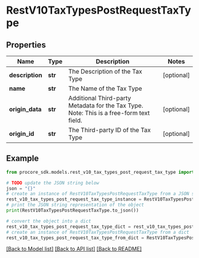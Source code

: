 # RestV10TaxTypesPostRequestTaxType


## Properties

Name | Type | Description | Notes
------------ | ------------- | ------------- | -------------
**description** | **str** | The Description of the Tax Type | [optional] 
**name** | **str** | The Name of the Tax Type | 
**origin_data** | **str** | Additional Third-party Metadata for the Tax Type. Note: This is a free-form text field. | [optional] 
**origin_id** | **str** | The Third-party ID of the Tax Type | [optional] 

## Example

```python
from procore_sdk.models.rest_v10_tax_types_post_request_tax_type import RestV10TaxTypesPostRequestTaxType

# TODO update the JSON string below
json = "{}"
# create an instance of RestV10TaxTypesPostRequestTaxType from a JSON string
rest_v10_tax_types_post_request_tax_type_instance = RestV10TaxTypesPostRequestTaxType.from_json(json)
# print the JSON string representation of the object
print(RestV10TaxTypesPostRequestTaxType.to_json())

# convert the object into a dict
rest_v10_tax_types_post_request_tax_type_dict = rest_v10_tax_types_post_request_tax_type_instance.to_dict()
# create an instance of RestV10TaxTypesPostRequestTaxType from a dict
rest_v10_tax_types_post_request_tax_type_from_dict = RestV10TaxTypesPostRequestTaxType.from_dict(rest_v10_tax_types_post_request_tax_type_dict)
```
[[Back to Model list]](../README.md#documentation-for-models) [[Back to API list]](../README.md#documentation-for-api-endpoints) [[Back to README]](../README.md)


